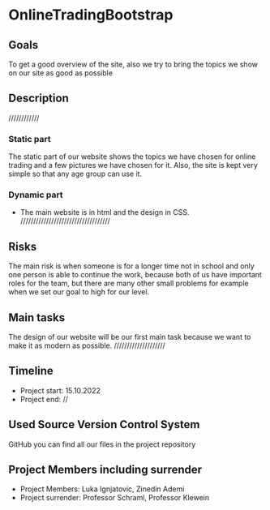 # OnlineTradingBootstrap
## Goals 
To get a good overview of the site, also we try to bring the topics we show on our site as good as possible
## Description
////////////
### Static part
The static part of our website shows the topics we have chosen for online trading and a few pictures we have chosen for it. Also, the site is kept very simple so that any age group can use it.

### Dynamic part
- The main website is in html and the design in CSS. ///////////////////////////////////

## Risks
The main risk is when someone is for a longer time not in school and only one person is able to continue the work, because both of us have important roles for the team, but there are many other small problems for example when we set our goal to high for our level. 

## Main tasks
The design of our website will be our first main task because we want to make it as modern as possible. ////////////////////
## Timeline
- Project start: 15.10.2022
- Project end: //
## Used Source Version Control System
GitHub you can find all our files in the project repository

## Project Members including surrender
- Project Members: Luka Ignjatovic, Zinedin Ademi
- Project surrender: Professor Schraml, Professor Klewein